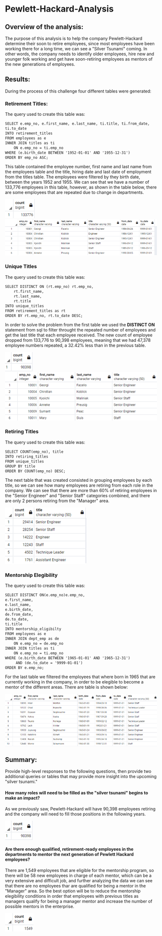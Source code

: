 # Pewlett-Hackard-Analysis
## Overview of the analysis: 
The purpose of this analysis is to help the company Pewlett-Hackard determine their soon to retire employees, since most employees have been working there for a long time, we can see a "Silver Tsunami" coming. In other words, the company needs to identify older employees, hire new and younger folk working and get have soon-retiring employees as mentors of the new generations of employees.
## Results: 
During the process of this challenge four different tables were generated:
### Retirement Titles:
The query used to create this table was:

    SELECT e.emp_no, e.first_name, e.last_name, ti.title, ti.from_date, ti.to_date
    INTO retirement_titles
    FROM employees as e
    INNER JOIN titles as ti
	    ON e.emp_no = ti.emp_no
    WHERE (e.birth_date BETWEEN '1952-01-01' AND '1955-12-31')
    ORDER BY emp_no ASC;

This table contained the employee number, first name and last name from the employees table and the title, hiring date and last date of employment from the titles table. The employees were filtered by they birth date, between the years 1952 and 1955. We can see that we have a number of 133,776 employees in this table, however, as shown in the table below, there are some employees that are repeated due to change in departments.

<img src="./Resources/Count_retirement _titles.PNG" alt="retirement titles quantity"/>

<img src="./Resources/retirement_titles.PNG" alt="retirement titles"/>

### Unique Titles
The query used to create this table was:

    SELECT DISTINCT ON (rt.emp_no) rt.emp_no,
	    rt.first_name,
	    rt.last_name,
	    rt.title
    INTO unique_titles
    FROM retirement_titles as rt
    ORDER BY rt.emp_no, rt.to_date DESC;
    
In order to solve the problem from the first table we used the **DISTINCT ON** statement from sql to filter throught the repeated number of employees and get the last title that each employee received. The new count of employee dropped from 133,776 to 90,398 employees, meaning that we had 47,378 employee numbers repeated, a 32.42% less than in the previous table.

<img src="./Resources/count_unique_titles.PNG" alt="unique titles quantity"/>

<img src="./Resources/unique_titles.PNG" alt="unique titles"/>

### Retiring Titles
The query used to create this table was:

    SELECT COUNT(emp_no), title
    INTO retiring_titles
    FROM unique_titles 
    GROUP BY title
    ORDER BY COUNT(emp_no) DESC;

The next table that was created consisted in grouping employees by each title, so we can see how many employees are retiring from each role in the company. We can see that there are more than 60% of retiring employees in the "Senior Engineer" and "Senior Staff" categories combined, and there are only 2 persons retiring from the "Manager" area.

<img src="./Resources/retiring_titles.PNG" alt="unique titles"/>

### Mentorship Elegibility
The query used to create this table was:

	SELECT DISTINCT ON(e.emp_no)e.emp_no, 
	e.first_name, 
	e.last_name, 
	e.birth_date, 
	de.from_date, 
	de.to_date, 
	ti.title
	INTO mentorship_eligibilty
	FROM employees as e
	INNER JOIN dept_emp as de
		ON e.emp_no = de.emp_no
	INNER JOIN titles as ti
		ON e.emp_no = ti.emp_no
	WHERE (e.birth_date BETWEEN '1965-01-01' AND '1965-12-31')
	     AND (de.to_date = '9999-01-01')
	ORDER BY e.emp_no;
For the last table we filtered the employees that where born in 1965 that are currently working in the company, in order to be elegible to become a mentor of the different areas. There are  table is shown below:

<img src="./Resources/mentorship_elegibility_table.PNG" alt="Mentorship elegibilty"/>

## Summary:
Provide high-level responses to the following questions, then provide two additional queries or tables that may provide more insight into the upcoming "silver tsunami."
#### How many roles will need to be filled as the "silver tsunami" begins to make an impact?
As we previously saw, Pewlett-Hackard will have 90,398 employees retiring and the company will need to fill those positions in the following years.

<img src="./Resources/count_unique_titles.PNG" alt="unique titles quantity"/>

#### Are there enough qualified, retirement-ready employees in the departments to mentor the next generation of Pewlett Hackard employees?
There are 1,549 employees that are eligible for the mentorship program, so there will be 58 new employees in charge of each mentor, which can be a very extensive and difficult job, and further analyzing the data we can see that there are no employees thar are qualified for being a mentor in the "Manager" area. So the best option will be to reduce the mentorship elegibility conditions in order that employees with previous titles as managers qualify for being a manager mentor and increase the number of possible mentors in the enterprise.

<img src="./Resources/mentorship_elegibility_count.PNG" alt="Mentorship elegibilty count"/>
